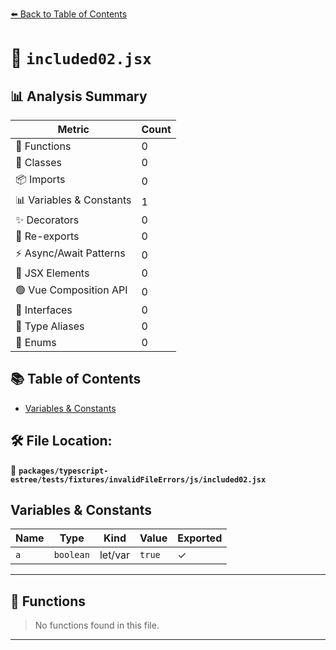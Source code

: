 [⬅️ Back to Table of Contents](../../../../../../index.md)

# 📄 `included02.jsx`

## 📊 Analysis Summary

| Metric | Count |
|--------|-------|
| 🔧 Functions | 0 |
| 🧱 Classes | 0 |
| 📦 Imports | 0 |
| 📊 Variables & Constants | 1 |
| ✨ Decorators | 0 |
| 🔄 Re-exports | 0 |
| ⚡ Async/Await Patterns | 0 |
| 💠 JSX Elements | 0 |
| 🟢 Vue Composition API | 0 |
| 📐 Interfaces | 0 |
| 📑 Type Aliases | 0 |
| 🎯 Enums | 0 |

## 📚 Table of Contents

- [Variables & Constants](#variables-constants)

## 🛠️ File Location:
📂 **`packages/typescript-estree/tests/fixtures/invalidFileErrors/js/included02.jsx`**

## Variables & Constants

| Name | Type | Kind | Value | Exported |
|------|------|------|-------|----------|
| `a` | `boolean` | let/var | `true` | ✓ |


---

## 🔧 Functions

> No functions found in this file.


---